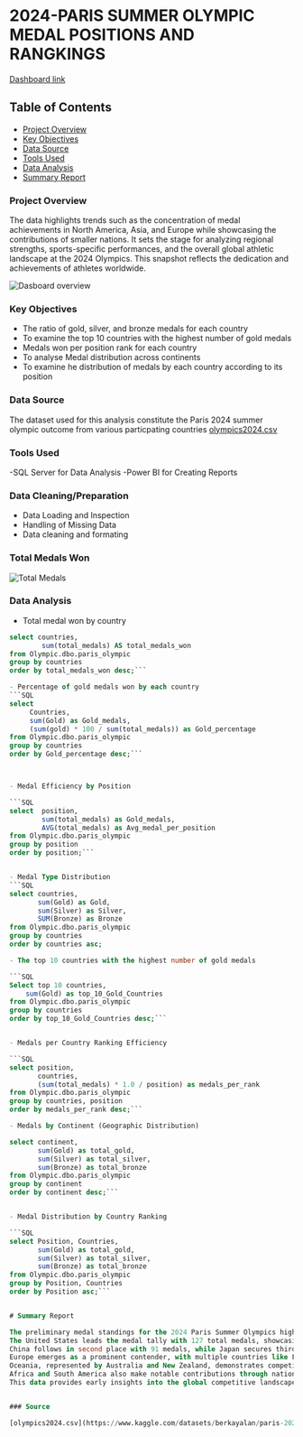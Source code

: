 # 2024-PARIS SUMMER OLYMPIC MEDAL POSITIONS AND RANGKINGS
[Dashboard link](https://app.powerbi.com/reportEmbed?reportId=87ca575f-f184-4550-8b8c-d7afc6b6a1c8&autoAuth=true&ctid=e0793d39-0939-496d-b129-198edd916feb)

## Table of Contents
- [Project Overview](#Project-Overview)
- [Key Objectives](#Key-Objectives)
- [Data Source](#Data-Source)
- [Tools Used](#Tools-Used)
- [Data Analysis](#Data-Analysis)
- [Summary Report](#Summary-Report)
 
### Project Overview

The data highlights trends such as the concentration of medal achievements in North America, Asia, and Europe while showcasing the contributions of smaller nations. 
It sets the stage for analyzing regional strengths, sports-specific performances, and the overall global athletic landscape at the 2024 Olympics. 
This snapshot reflects the dedication and achievements of athletes worldwide.


![Dasboard overview](https://github.com/user-attachments/assets/7aee3d55-2725-422a-af28-e4f46d47770b)


### Key Objectives
- The ratio of gold, silver, and bronze medals for each country
- To examine the top 10 countries with the highest number of gold medals
- Medals won per position rank for each country
- To analyse Medal distribution across continents
- To examine he distribution of medals by each country according to its position

### Data Source
The dataset used for this analysis constitute the Paris 2024 summer olympic outcome from various particpating countries [olympics2024.csv](https://www.kaggle.com/datasets/berkayalan/paris-2024-olympics-medals?select=olympics2024.csv)

### Tools Used
-SQL Server for Data Analysis
-Power BI for Creating Reports

### Data Cleaning/Preparation
- Data Loading and Inspection
- Handling of Missing Data
- Data cleaning and formating

### Total Medals Won
![Total Medals](https://github.com/user-attachments/assets/ab9cd72c-9606-4679-b4d3-f823ed84ffa0)


### Data Analysis
- Total medal won by country
``` SQL
select countries,
		sum(total_medals) AS total_medals_won
from Olympic.dbo.paris_olympic
group by countries
order by total_medals_won desc;```

- Percentage of gold medals won by each country
```SQL
select 
	 Countries,
	 sum(Gold) as Gold_medals,
	 (sum(gold) * 100 / sum(total_medals)) as Gold_percentage
from Olympic.dbo.paris_olympic
group by countries
order by Gold_percentage desc;```



- Medal Efficiency by Position

```SQL
select  position,
		sum(total_medals) as Gold_medals,
		AVG(total_medals) as Avg_medal_per_position
from Olympic.dbo.paris_olympic
group by position
order by position;```


- Medal Type Distribution
```SQL
select countries,
	   sum(Gold) as Gold,
	   sum(Silver) as Silver,
	   SUM(Bronze) as Bronze
from Olympic.dbo.paris_olympic
group by countries
order by countries asc;

- The top 10 countries with the highest number of gold medals

```SQL
Select top 10 countries,
	sum(Gold) as top_10_Gold_Countries
from Olympic.dbo.paris_olympic
group by countries
order by top_10_Gold_Countries desc;```


- Medals per Country Ranking Efficiency

```SQL
select position,
       countries,
	   (sum(total_medals) * 1.0 / position) as medals_per_rank
from Olympic.dbo.paris_olympic
group by countries, position
order by medals_per_rank desc;```

- Medals by Continent (Geographic Distribution)

select continent,
	   sum(Gold) as total_gold,
	   sum(Silver) as total_silver,
	   sum(Bronze) as total_bronze
from Olympic.dbo.paris_olympic
group by continent
order by continent desc;```


- Medal Distribution by Country Ranking

```SQL
select Position, Countries,
	   sum(Gold) as total_gold,
	   sum(Silver) as total_silver,
	   sum(Bronze) as total_bronze
from Olympic.dbo.paris_olympic
group by Position, Countries
order by Position asc;```


# Summary Report

The preliminary medal standings for the 2024 Paris Summer Olympics highlight a diverse distribution of achievements across continents, with a total of 30 countries represented.
The United States leads the medal tally with 127 total medals, showcasing dominance across all categories of Gold, Silver, and Bronze.
China follows in second place with 91 medals, while Japan secures third with 45 medals, reflecting strong performances by Asian nations.
Europe emerges as a prominent contender, with multiple countries like France, the United Kingdom, and Italy earning significant medal counts.
Oceania, represented by Australia and New Zealand, demonstrates competitive strength, particularly in Gold medals.
Africa and South America also make notable contributions through nations like Kenya and Brazil.
This data provides early insights into the global competitive landscape of the Paris Olympics, emphasizing excellence and regional diversity in sports performance.


### Source

[olympics2024.csv](https://www.kaggle.com/datasets/berkayalan/paris-2024-olympics-medals?select=olympics2024.csv)














